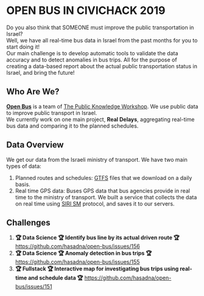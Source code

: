 # OPEN BUS IN CIVICHACK 2019
Do you also think that SOMEONE must improve the public transportation in Israel?   
Well, we have all real-time bus data in Israel from the past months for you to start doing it!   
Our main challenge is to develop automatic tools to validate the data accuracy and to detect anomalies in bus trips. All for the purpose of creating a data-based report about the actual public transportation status in Israel, and bring the future!   

## Who Are We?
**[Open Bus](https://github.com/hasadna/open-bus)** is a team of [The Public Knowledge Workshop](https://www.hasadna.org.il/). We use public data to improve public transport in Israel.   
We currently work on one main project, **Real Delays**, aggregating real-time bus data and comparing it to the planned schedules.

## Data Overview
We get our data from the Israeli ministry of transport.  We have two main types of data:
1. Planned routes and schedules: [GTFS](https://www.gov.il/he/departments/general/gtfs_general_transit_feed_specifications) files that we download on a daily basis. 
2. Real time GPS data: Buses GPS data that bus agencies provide in real time to the ministry of transport. We built a service that collects the data on real time using [SIRI SM](https://www.gov.il/he/Departments/General/real_time_information_siri) protocol, and saves it to our servers. 

## Challenges
1. **:trophy: Data Science :trophy: Identify bus line by its actual driven route :trophy:** https://github.com/hasadna/open-bus/issues/156
2. **:trophy: Data Science :trophy: Anomaly detection in bus trips :trophy:** https://github.com/hasadna/open-bus/issues/155
3. **:trophy: Fullstack :trophy: Interactive map for investigating bus trips using real-time and schedule data :trophy:** https://github.com/hasadna/open-bus/issues/151

